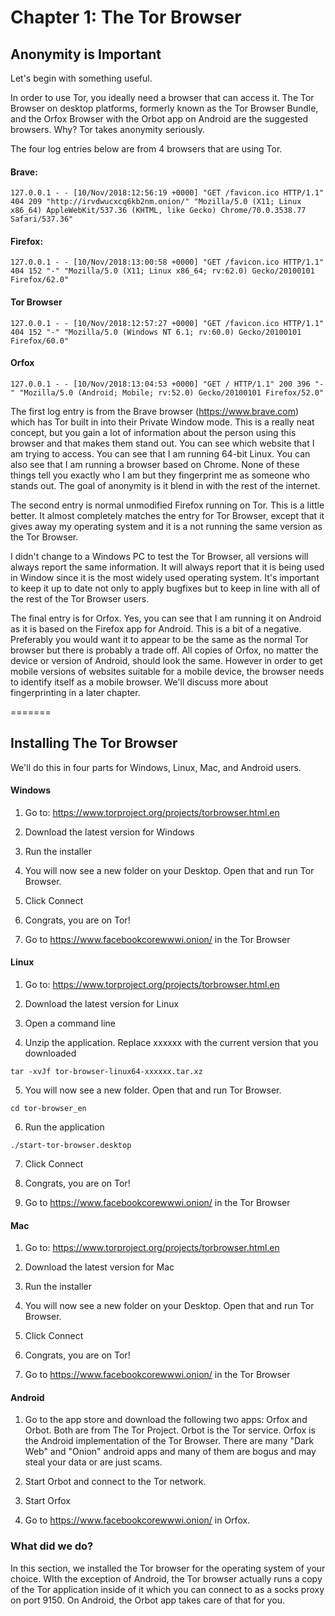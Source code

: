 # Chapter 1: The Tor Browser
## Anonymity is Important

Let's begin with something useful.

In order to use Tor, you ideally need a browser that can access it. The Tor Browser on desktop platforms, formerly known as the Tor Browser Bundle, and the Orfox Browser with the Orbot app on Android are the suggested browsers. Why? Tor takes anonymity seriously.

The four log entries below are from 4 browsers that are using Tor.

#### Brave:
`127.0.0.1 - - [10/Nov/2018:12:56:19 +0000] "GET /favicon.ico HTTP/1.1" 404 209 "http://irvdwucxcq6kb2nm.onion/" "Mozilla/5.0 (X11; Linux x86_64) AppleWebKit/537.36 (KHTML, like Gecko) Chrome/70.0.3538.77 Safari/537.36"`

#### Firefox:
`127.0.0.1 - - [10/Nov/2018:13:00:58 +0000] "GET /favicon.ico HTTP/1.1" 404 152 "-" "Mozilla/5.0 (X11; Linux x86_64; rv:62.0) Gecko/20100101 Firefox/62.0"`

#### Tor Browser
`127.0.0.1 - - [10/Nov/2018:12:57:27 +0000] "GET /favicon.ico HTTP/1.1" 404 152 "-" "Mozilla/5.0 (Windows NT 6.1; rv:60.0) Gecko/20100101 Firefox/60.0"`

#### Orfox
`127.0.0.1 - - [10/Nov/2018:13:04:53 +0000] "GET / HTTP/1.1" 200 396 "-" "Mozilla/5.0 (Android; Mobile; rv:52.0) Gecko/20100101 Firefox/52.0"`

The first log entry is from the Brave browser (https://www.brave.com) which has Tor built in into their Private Window mode. This is a really neat concept, but you gain a lot of information about the person using this browser and that makes them stand out. You can see which website that I am trying to access. You can see that I am running 64-bit Linux. You can also see that I am running a browser based on Chrome. None of these things tell you exactly who I am but they fingerprint me as someone who stands out. The goal of anonymity is it blend in with the rest of the internet.

The second entry is normal unmodified Firefox running on Tor. This is a little better. It almost completely matches the entry for Tor Browser, except that it gives away my operating system and it is a not running the same version as the Tor Browser.

I didn't change to a Windows PC to test the Tor Browser, all versions will always report the same information. It will always report that it is being used in Window since it is the most widely used operating system. It's important to keep it up to date not only to apply bugfixes but to keep in line with all of the rest of the Tor Browser users.

The final entry is for Orfox. Yes, you can see that I am running it on Android as it is based on the Firefox app for Android. This is a bit of a negative. Preferably you would want it to appear to be the same as the normal Tor browser but there is probably a trade off.  All copies of Orfox, no matter the device or version of Android, should look the same. However in order to get mobile versions of websites suitable for a mobile device, the browser needs to identify itself as a mobile browser. We'll discuss more about fingerprinting in a later chapter.

=======

## Installing The Tor Browser

We'll do this in four parts for Windows, Linux, Mac, and Android users.

#### Windows

1. Go to: https://www.torproject.org/projects/torbrowser.html.en

2. Download the latest version for Windows

3. Run the installer

4. You will now see a new folder on your Desktop. Open that and run Tor Browser.

5. Click Connect

6. Congrats, you are on Tor!

7. Go to https://www.facebookcorewwwi.onion/ in the Tor Browser

#### Linux

1. Go to: https://www.torproject.org/projects/torbrowser.html.en

2. Download the latest version for Linux

3. Open a command line

4. Unzip the application. Replace xxxxxx with the current version that you downloaded

`tar -xvJf tor-browser-linux64-xxxxxx.tar.xz`

5. You will now see a new folder. Open that and run Tor Browser.

`cd tor-browser_en`

6. Run the application

`./start-tor-browser.desktop`

7. Click Connect

8. Congrats, you are on Tor!

9. Go to https://www.facebookcorewwwi.onion/ in the Tor Browser

#### Mac

1. Go to: https://www.torproject.org/projects/torbrowser.html.en

2. Download the latest version for Mac

3. Run the installer

4. You will now see a new folder on your Desktop. Open that and run Tor Browser.

5. Click Connect

6. Congrats, you are on Tor!

7. Go to https://www.facebookcorewwwi.onion/ in the Tor Browser

#### Android

1. Go to the app store and download the following two apps: Orfox
   and Orbot. Both are from The Tor Project. Orbot is the Tor service. Orfox is the Android implementation of the Tor Browser. There are many "Dark Web" and "Onion" android apps and many of them are bogus and may steal your data or are just scams.

2. Start Orbot and connect to the Tor network.

3. Start Orfox

4. Go to https://www.facebookcorewwwi.onion/ in Orfox.



### What did we do?

In this section, we installed the Tor browser for the operating system of your choice. WIth the exception of Android, the Tor browser actually runs a copy of the Tor application inside of it which you can connect to as a socks proxy on port 9150. On Android, the Orbot app takes care of that for you.
